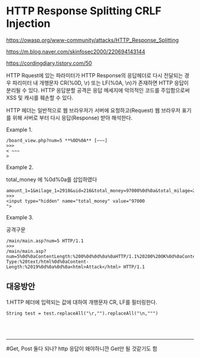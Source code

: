 # HTTP Response Splitting CRLF Injection

https://owasp.org/www-community/attacks/HTTP_Response_Splitting

https://m.blog.naver.com/skinfosec2000/220694143144

https://cordingdiary.tistory.com/50

HTTP Rquest에 있는 파라미터가 HTTP Response의 응답헤더로 다시 전달되는 경우 파리미터 내 개행문자 CR(%0D, \r) 또는 LF(%0A, \n)가 존재하면 HTTP 응답이 분리될 수 있다.
HTTP 응답분할 공격은 응답 메세지에 악의적인 코드를 주입함으로써 XSS 및 캐시를 훼손할 수 있다.

HTTP 헤더는 일반적으로 웹 브라우저가 서버에 요청하고(Request) 웹 브라우저 표기를 위해 서버로 부터 다시 응답(Response) 받아 해석한다.

Example 1.

```
/board_view.php?num=5 **%0D%0A** [~~~]
>>>
< ~~~ 
>
```

Example 2.

total_money 에 %0d%0a를 삽입하였다 
```
amount_1=1&milage_1=2910&uid=216&total_money=97000%0d%0a&total_milage=2910&total_count=2&x=78&y=8
>>>
<input type="hidden" name="total_money" value="97000
">
```

Example 3.

공격구문
```
/main/main.asp?num=5 HTTP/1.1
>>>
/main/main.asp?num=5%0d%0aContentLength:%200%0d%0d%0a%0aHTTP/1.1%20200%20OK%0d%0aContent-Type:%20text/html%0d%0aContent-Length:%2019%0d%0a%0d%0a<html>Attack</html> HTTP/1.1
```

## 대응방안
1.HTTP 헤더에 입력되는 값에 대하여 개행문자 CR, LF를 필터링한다.
```
String test = test.replaceAll("\r,"").replaceAll("\n,""")
```

<br><br>

---
#Get, Post 둘다 되나? http 응답이 왜야하니깐 Get만 될 것같기도 함